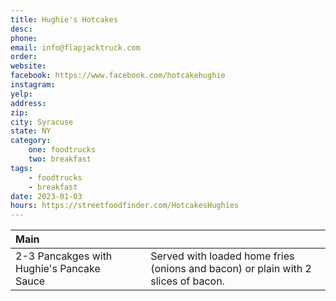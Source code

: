 ```yaml
---
title: Hughie's Hotcakes
desc: 
phone: 
email: info@flapjacktruck.com
order:
website: 
facebook: https://www.facebook.com/hotcakehughie
instagram: 
yelp: 
address: 
zip: 
city: Syracuse
state: NY
category:
    one: foodtrucks
    two: breakfast
tags: 
    - foodtrucks
    - breakfast
date: 2023-01-03
hours: https://streetfoodfinder.com/HotcakesHughies
---
```


| Main | | |
| :--- | :--- | :--- |
| 2-3 Pancakges with Hughie's Pancake Sauce | | Served with loaded home fries (onions and bacon) or plain with 2 slices of bacon. |